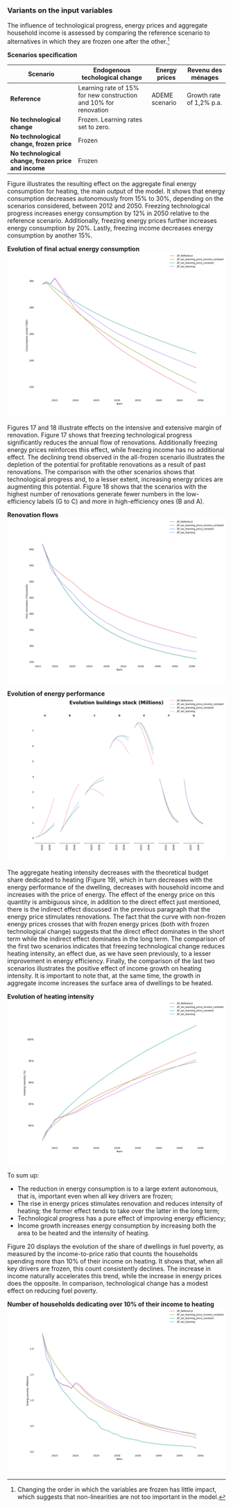 
[consumption_actual_input]: img/consumption_actual_input.png "elementary_structure_model"
[flow_renovation_input]: img/flow_renovation_input.png "phebus_sdes_millions"
[stock_performance_input]: img/stock_performance_input.png "phebus_sdes_percent"
[heating_intensity_input]: img/heating_intensity_input.png "phebus_sdes_energy_performance_percent"
[energy_poverty_input]: img/energy_poverty_input.png "phebus_sdes_energy_percent"


### Variants on the input variables

The influence of technological progress, energy prices and aggregate household income is assessed by comparing the
reference scenario to alternatives in which they are frozen one after the other.[^1]
[^1]: Changing the order in which the variables are frozen has little impact, which suggests that non-linearities are
not too important in the model.

**Scenarios specification**

| **Scenario**                                         | **Endogenous techological change**                           | **Energy prices** | **Revenu des ménages**   |
| ---------------------------------------------------- | ---------------------------------------------------------------- | ----------------- | ------------------------ |
| **Reference**                                        | Learning rate of 15% for new construction and 10% for renovation | ADEME scenario    | Growth rate of 1,2% p.a. |
| **No technological change**                          | Frozen. Learning rates set to zero.                              |
| **No technological change, frozen price**            | Frozen                                                           |
| **No technological change, frozen price and income** | Frozen                                                           |

Figure illustrates the resulting effect on the aggregate final energy consumption for heating, the main output of the model. It
shows that energy consumption decreases autonomously from 15% to 30%, depending on the scenarios considered, between
2012 and 2050. Freezing technological progress increases energy consumption by 12% in 2050 relative to the reference
scenario. Additionally, freezing energy prices further increases energy consumption by 20%. Lastly, freezing income
decreases energy consumption by another 15%.

**Evolution of final actual energy consumption**
![consumption_actual_input][consumption_actual_input]

Figures 17 and 18 illustrate effects on the intensive and extensive margin of renovation. Figure 17 shows that freezing
technological progress significantly reduces the annual flow of renovations. Additionally freezing energy prices
reinforces this effect, while freezing income has no additional effect. The declining trend observed in the all-frozen
scenario illustrates the depletion of the potential for profitable renovations as a result of past renovations. The
comparison with the other scenarios shows that technological progress and, to a lesser extent, increasing energy prices
are augmenting this potential. Figure 18 shows that the scenarios with the highest number of renovations generate fewer
numbers in the low-efficiency labels (G to C) and more in high-efficiency ones (B and A).

**Renovation flows**
![flow_renovation_input][flow_renovation_input]

**Evolution of energy performance**
![stock_performance_input][stock_performance_input]

The aggregate heating intensity decreases with the theoretical budget share dedicated to heating (Figure 19), which in
turn decreases with the energy performance of the dwelling, decreases with household income and increases with the price
of energy. The effect of the energy price on this quantity is ambiguous since, in addition to the direct effect just
mentioned, there is the indirect effect discussed in the previous paragraph that the energy price stimulates
renovations. The fact that the curve with non-frozen energy prices crosses that with frozen energy prices (both with
frozen technological change) suggests that the direct effect dominates in the short term while the indirect effect
dominates in the long term. The comparison of the first two scenarios indicates that freezing technological change
reduces heating intensity, an effect due, as we have seen previously, to a lesser improvement in energy efficiency.
Finally, the comparison of the last two scenarios illustrates the positive effect of income growth on heating intensity.
It is important to note that, at the same time, the growth in aggregate income increases the surface area of dwellings
to be heated.

**Evolution of heating intensity**
![heating_intensity_input][heating_intensity_input]

To sum up:

- The reduction in energy consumption is to a large extent autonomous, that is, important even when all key drivers are
  frozen;
- The rise in energy prices stimulates renovation and reduces intensity of heating; the former effect tends to take over
  the latter in the long term;
- Technological progress has a pure effect of improving energy efficiency;
- Income growth increases energy consumption by increasing both the area to be heated and the intensity of heating.

Figure 20 displays the evolution of the share of dwellings in fuel poverty, as measured by the income-to-price ratio
that counts the households spending more than 10% of their income on heating. It shows that, when all key drivers are
frozen, this count consistently declines. The increase in income naturally accelerates this trend, while the increase in
energy prices does the opposite. In comparison, technological change has a modest effect on reducing fuel poverty. 

**Number of households dedicating over 10% of their income to heating**
![energy_poverty_input][energy_poverty_input]
